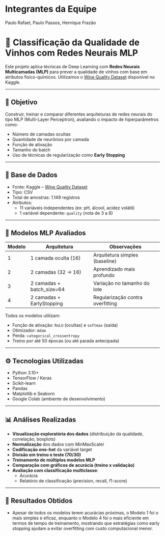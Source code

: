 # Integrantes da Equipe
Paulo Rafael,
Paulo Passos,
Henrique Frazão

# 🍷 Classificação da Qualidade de Vinhos com Redes Neurais MLP

Este projeto aplica técnicas de Deep Learning com **Redes Neurais Multicamadas (MLP)** para prever a qualidade de vinhos com base em atributos fisico-químicos. Utilizamos o [Wine Quality Dataset](https://www.kaggle.com/datasets/yasserh/wine-quality-dataset) disponível no Kaggle.

---

## 🎯 Objetivo

Construir, treinar e comparar diferentes arquiteturas de redes neurais do tipo MLP (Multi-Layer Perceptron), avaliando o impacto de hiperparâmetros como:
- Número de camadas ocultas
- Quantidade de neurônios por camada
- Função de ativação
- Tamanho do batch
- Uso de técnicas de regularização como **Early Stopping**

---

## 🧪 Base de Dados

- Fonte: Kaggle – [Wine Quality Dataset](https://www.kaggle.com/datasets/yasserh/wine-quality-dataset)
- Tipo: CSV
- Total de amostras: 1.149 registros
- Atributos:
  - 11 variáveis independentes (ex: pH, álcool, acidez volátil)
  - 1 variável dependente: `quality` (nota de 3 a 8)

---

## 🧠 Modelos MLP Avaliados

| Modelo | Arquitetura               | Observações                         |
|--------|---------------------------|-------------------------------------|
| 1      | 1 camada oculta (16)      | Arquitetura simples (baseline)      |
| 2      | 2 camadas (32 → 16)       | Aprendizado mais profundo           |
| 3      | 2 camadas + batch_size=64 | Variação no tamanho do lote         |
| 4      | 2 camadas + EarlyStopping | Regularização contra overfitting    |

Todos os modelos utilizam:
- Função de ativação: `ReLU` (ocultas) e `softmax` (saída)
- Otimizador: `Adam`
- Perda: `categorical_crossentropy`
- Treino por até 50 épocas (ou até parada antecipada)

---

## ⚙️ Tecnologias Utilizadas

- Python 3.10+
- TensorFlow / Keras
- Scikit-learn
- Pandas
- Matplotlib e Seaborn
- Google Colab (ambiente de desenvolvimento)

---

## 📊 Análises Realizadas

- **Visualização exploratória dos dados** (distribuição da qualidade, correlação, boxplots)
- **Normalização** dos dados com MinMaxScaler
- **Codificação one-hot** da variável target
- **Divisão em treino e teste (70/30)**
- **Treinamento de múltiplos modelos MLP**
- **Comparação com gráficos de acurácia (treino x validação)**
- **Avaliação com classificação multiclasse**:
  - Acurácia
  - Relatório de classificação (precision, recall, f1-score)

---

## 📌 Resultados Obtidos

- Apesar de todos os modelos terem acurácias próximas, o Modelo 1 foi o mais simples e eficaz, enquanto o Modelo 4 foi o mais eficiente em termos de tempo de treinamento, mostrando que estratégias como early stopping ajudam a evitar overfitting com custo computacional menor.



